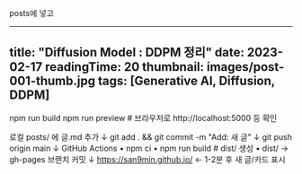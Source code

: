posts에 넣고


---
title: "Diffusion Model : DDPM 정리"
date: 2023-02-17
readingTime: 20 
thumbnail: images/post-001-thumb.jpg
tags: [Generative AI, Diffusion, DDPM]
---


npm run build
npm run preview   # 브라우저로 http://localhost:5000 등 확인

로컬 posts/ 에 글.md 추가
        ↓
git add .  &&  git commit -m "Add: 새 글"
        ↓
git push origin main
        ↓
GitHub Actions
   • npm ci
   • npm run build       # dist/ 생성
   • dist/ → gh-pages 브랜치 커밋
        ↓
https://san9min.github.io/   ← 1-2분 후 새 글/카드 표시
